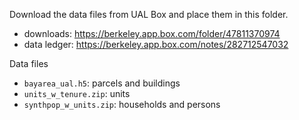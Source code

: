 Download the data files from UAL Box and place them in this folder.

- downloads: https://berkeley.app.box.com/folder/47811370974
- data ledger: https://berkeley.app.box.com/notes/282712547032

Data files

- `bayarea_ual.h5`: parcels and buildings
- `units_w_tenure.zip`: units
- `synthpop_w_units.zip`: households and persons
